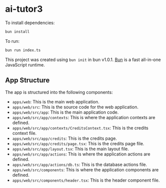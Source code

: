 # ai-tutor3

To install dependencies:

```bash
bun install
```

To run:

```bash
bun run index.ts
```

This project was created using `bun init` in bun v1.0.1. [Bun](https://bun.sh) is a fast all-in-one JavaScript runtime.

## App Structure

The app is structured into the following components:

- `apps/web`: This is the main web application.
- `apps/web/src`: This is the source code for the web application.
- `apps/web/src/app`: This is the main application code.
- `apps/web/src/app/contexts`: This is where the application contexts are defined.
- `apps/web/src/app/contexts/CreditsContext.tsx`: This is the credits context file.
- `apps/web/src/app/credits`: This is the credits page.
- `apps/web/src/app/credits/page.tsx`: This is the credits page file.
- `apps/web/src/app/layout.tsx`: This is the main layout file.
- `apps/web/src/app/actions`: This is where the application actions are defined.
- `apps/web/src/app/actions/db.ts`: This is the database actions file.
- `apps/web/src/components`: This is where the application components are defined.
- `apps/web/src/components/header.tsx`: This is the header component file.
